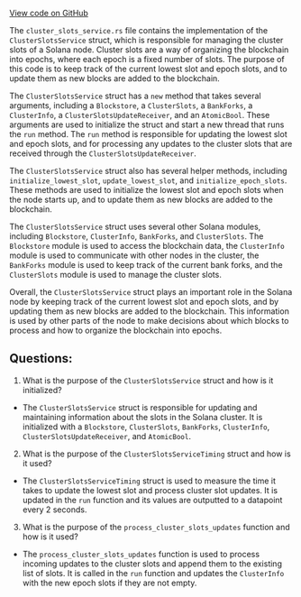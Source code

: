 
[View code on GitHub](https://github.com/solana-labs/solana/blob/master/core/src/cluster_slots_service.rs)

The `cluster_slots_service.rs` file contains the implementation of the `ClusterSlotsService` struct, which is responsible for managing the cluster slots of a Solana node. Cluster slots are a way of organizing the blockchain into epochs, where each epoch is a fixed number of slots. The purpose of this code is to keep track of the current lowest slot and epoch slots, and to update them as new blocks are added to the blockchain.

The `ClusterSlotsService` struct has a `new` method that takes several arguments, including a `Blockstore`, a `ClusterSlots`, a `BankForks`, a `ClusterInfo`, a `ClusterSlotsUpdateReceiver`, and an `AtomicBool`. These arguments are used to initialize the struct and start a new thread that runs the `run` method. The `run` method is responsible for updating the lowest slot and epoch slots, and for processing any updates to the cluster slots that are received through the `ClusterSlotsUpdateReceiver`.

The `ClusterSlotsService` struct also has several helper methods, including `initialize_lowest_slot`, `update_lowest_slot`, and `initialize_epoch_slots`. These methods are used to initialize the lowest slot and epoch slots when the node starts up, and to update them as new blocks are added to the blockchain.

The `ClusterSlotsService` struct uses several other Solana modules, including `Blockstore`, `ClusterInfo`, `BankForks`, and `ClusterSlots`. The `Blockstore` module is used to access the blockchain data, the `ClusterInfo` module is used to communicate with other nodes in the cluster, the `BankForks` module is used to keep track of the current bank forks, and the `ClusterSlots` module is used to manage the cluster slots.

Overall, the `ClusterSlotsService` struct plays an important role in the Solana node by keeping track of the current lowest slot and epoch slots, and by updating them as new blocks are added to the blockchain. This information is used by other parts of the node to make decisions about which blocks to process and how to organize the blockchain into epochs.
## Questions: 
 1. What is the purpose of the `ClusterSlotsService` struct and how is it initialized?
- The `ClusterSlotsService` struct is responsible for updating and maintaining information about the slots in the Solana cluster. It is initialized with a `Blockstore`, `ClusterSlots`, `BankForks`, `ClusterInfo`, `ClusterSlotsUpdateReceiver`, and `AtomicBool`.

2. What is the purpose of the `ClusterSlotsServiceTiming` struct and how is it used?
- The `ClusterSlotsServiceTiming` struct is used to measure the time it takes to update the lowest slot and process cluster slot updates. It is updated in the `run` function and its values are outputted to a datapoint every 2 seconds.

3. What is the purpose of the `process_cluster_slots_updates` function and how is it used?
- The `process_cluster_slots_updates` function is used to process incoming updates to the cluster slots and append them to the existing list of slots. It is called in the `run` function and updates the `ClusterInfo` with the new epoch slots if they are not empty.